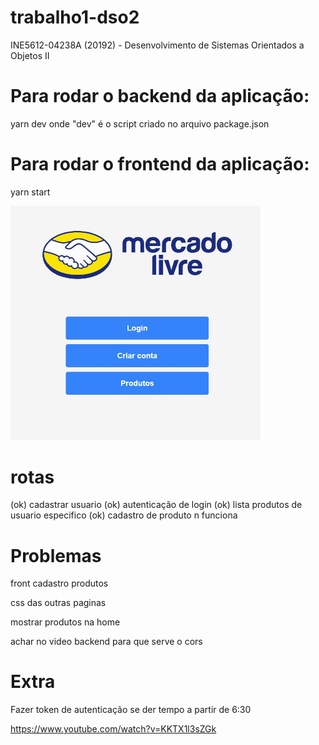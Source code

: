 # trabalho1-dso2

INE5612-04238A (20192) - Desenvolvimento de Sistemas Orientados a Objetos II

# Para rodar o backend da aplicação:

yarn dev
onde "dev" é o script criado no arquivo package.json

# Para rodar o frontend da aplicação:

yarn start

<img src="images/mercadozetta.jpg" width="400">

# rotas

(ok) cadastrar usuario
(ok) autenticação de login
(ok) lista produtos de usuario especifico
(ok) cadastro de produto n funciona

# Problemas

front cadastro produtos

css das outras paginas

mostrar produtos na home

achar no video backend para que serve o cors

# Extra

Fazer token de autenticação se der tempo a partir de 6:30

https://www.youtube.com/watch?v=KKTX1l3sZGk
